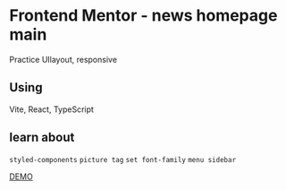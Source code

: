 # Frontend Mentor - news homepage main
Practice UIlayout, responsive

## Using
Vite, React, TypeScript

## learn about
`styled-components`
`picture tag`
`set font-family`
`menu sidebar`

[DEMO](https://news-homepage-main-sigma-orcin.vercel.app/)

